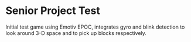 # Senior Project Test
Initial test game using Emotiv EPOC, integrates gyro and blink detection to look around 3-D space and to pick up blocks respectively.
